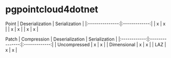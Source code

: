 # pgpointcloud4dotnet

Point
| Deserialization | Serialization |
|:---------------:|:-------------:|
| x               | x             |
| x               | x             |
| x               | x             |

Patch
| Compression  | Deserialization | Serialization |
|:------------:|:---------------:|:-------------:|
| Uncompressed | x               | x             |
| Dimensional  | x               | x             |
| LAZ          | x               | x             |
